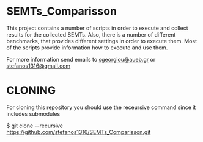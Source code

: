 # SEMTs_Comparisson

This project contains a number of scripts in order to execute and collect results for the collected SEMTs. 
Also, there is a number of different benchmarks, that provides different settings in order to execute them. 
Most of the scripts provide information how to execute and use them.

For more information send emails to <sgeorgiou@aueb.gr> or <stefanos1316@gmail.com>

# CLONING
For cloning this repository you should use the receursive command since it includes submodules

$ git clone --recursive https://github.com/stefanos1316/SEMTs_Comparisson.git
